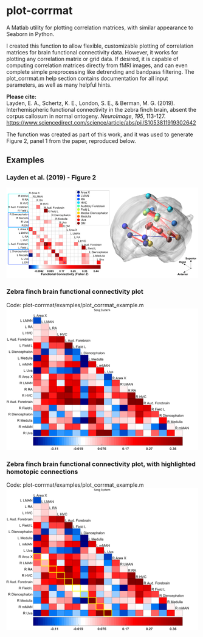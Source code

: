 # plot-corrmat
A Matlab utility for plotting correlation matrices, with similar appearance to Seaborn in Python.

I created this function to allow flexible, customizable plotting of correlation matrices for brain functional connectivity data. However, it works for plotting any correlation matrix or grid data. If desired, it is capable of computing correlation matrices directly from fMRI images, and can even complete simple preprocessing like detrending and bandpass filtering. The plot_corrmat.m help section contains documentation for all input parameters, as well as many helpful hints.

<b>Please cite:</b><br/>
Layden, E. A., Schertz, K. E., London, S. E., & Berman, M. G. (2019). Interhemispheric functional connectivity in the zebra finch brain, absent the corpus callosum in normal ontogeny. <i>NeuroImage</i>, <i>195</i>, 113-127. <br/>
https://www.sciencedirect.com/science/article/abs/pii/S1053811919302642

The function was created as part of this work, and it was used to generate Figure 2, panel 1 from the paper, reproduced below.


## Examples

### Layden et al. (2019) - Figure 2
![Figure 2](https://github.com/elayden/plot-corrmat/blob/master/example/Layden_et_al_2019_Figure_2.PNG)

### Zebra finch brain functional connectivity plot
Code:  plot-corrmat/examples/plot_corrmat_example.m
![functional connectivity plot](https://github.com/elayden/plot-corrmat/blob/master/example/example_figure.png)

### Zebra finch brain functional connectivity plot, with highlighted homotopic connections
Code:  plot-corrmat/examples/plot_corrmat_example.m
![functional connectivity plot, highlights](https://github.com/elayden/plot-corrmat/blob/master/example/example_figure_highlights.png)
